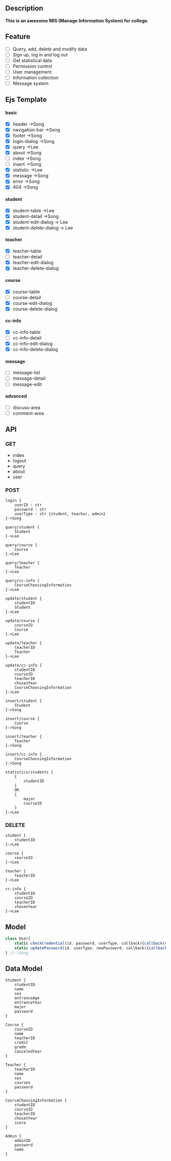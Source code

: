 ## Description
**This is an awesome MIS (Manage Information System) for college.** 

## Feature
+ [ ] Query, add, delete and modify data
+ [ ] Sign up, log in and log out
+ [ ] Get statistical data
+ [ ] Permission control
+ [ ] User management
+ [ ] Information collection
+ [ ] Message system

## Ejs Template
#### basic
+ [x] header ->Song
+ [x] navigation-bar ->Song
+ [x] footer ->Song
+ [x] login-dialog ->Song
+ [x] query ->Lee
+ [x] about ->Song
+ [ ] index ->Song
+ [ ] insert ->Song
+ [x] statistic ->Lee
+ [x] message ->Song
+ [x] error ->Song
+ [x] 404 ->Song
#### student
+ [x] student-table  ->Lee
+ [x] student-detail ->Song
+ [x] student-edit-dialog -> Lee
+ [x] student-delete-dialog -> Lee
#### teacher
+ [x] teacher-table
+ [ ] teacher-detail
+ [x] teacher-edit-dialog
+ [x] teacher-delete-dialog
#### course
+ [x] course-table
+ [ ] course-detail
+ [x] course-edit-dialog
+ [x] course-delete-dialog
#### cc-info
+ [x] cc-info-table
+ [ ] cc-info-detail
+ [x] cc-info-edit-dialog
+ [x] cc-info-delete-dialog
#### message
+ [ ] message-list
+ [ ] message-detail
+ [ ] message-edit
#### advanced
+ [ ] discuss-area
+ [ ] comment-area

## API
### GET
+ index
+ logout
+ query
+ about
+ user
### POST
```
login {
    userID : str
    password : str
    userType : str {student, teacher, admin}
}->Song

query/student {
    Student
}->Lee

query/course {
    Course
}->Lee

query/teacher {
    Teacher
}->Lee

query/cc-info {
    CourseChoosingInformation
}->Lee

update/student {
    studentID
    Student
}->Lee

update/course {
    courseID
    Course
}->Lee

update/teacher {
    teacherID
    Teacher
}->Lee

update/cc-info {
    studentID
    courseID
    teacherID
    chosenYear
    CourseChoosingInformation
}->Lee

insert/student {
    Student
}->Song

insert/course {
    Course
}->Song

insert/teacher {
    Teacher
}->Song

insert/cc-info {
    CourseChoosingInformation
}->Song

statistics/students {
    {
        studentID
    }
    OR
    {
        major
        courseID
    }
}->Lee
```
### DELETE
```
student {
    studentID
}->Lee

course {
    courseID
}->Lee

teacher {
    teacherID
}->Lee

cc-info {
    studentID
    courseID
    teacherID
    chosenYear
}->Lee
```

## Model
```javascript
class User{
    static checkCredential(id, password, userType, callback){callback(error, valid)};
    static updatePassword(id, userType, newPassword, callback){callback(error)};
} //->Song

```

## Data Model
```
Student {
    studentID
    name
    sex
    entranceAge
    entranceYear
    major
    password
}

Course {
    courseID
    name
    teacherID
    credit
    grade
    canceledYear
}

Teacher {
    teacherID
    name
    sex
    courses
    password
}

CourseChoosingInformation {
    studentID
    courseID
    teacherID
    chosenYear
    score
}

Admin {
    adminID
    password
    name
}
```
